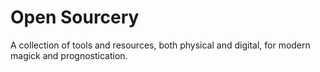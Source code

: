 # Open Sourcery

A collection of tools and resources, both physical and digital, for modern magick and prognostication.
